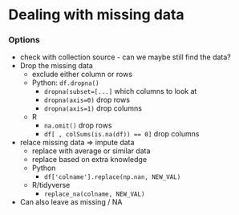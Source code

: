 # Dealing with missing data

### Options
- check with collection source - can we maybe still find the data?
- Drop the missing data
	- exclude either column or rows
	- Python: `df.dropna()`
		- `dropna(subset=[...]` which columns to look at
		- `dropna(axis=0)` drop rows
		- `dropna(axis=1)` drop columns
	- R
		- `na.omit()` drop rows
		- `df[ , colSums(is.na(df)) == 0]` drop columns
- relace missing data => impute data
	- replace with average or similar data
	- replace based on extra knowledge
	- Python
		- `df['colname'].replace(np.nan, NEW_VAL)`
	- R/tidyverse
		- `replace_na(colname, NEW_VAL)`
- Can also leave as missing / NA